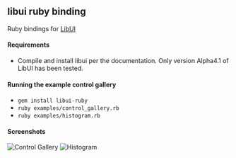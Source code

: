 ## libui ruby binding

Ruby bindings for [LibUI](https://github.com/andlabs/libui)

#### Requirements
- Compile and install libui per the documentation. Only
version Alpha4.1 of LibUI has been tested.

#### Running the example control gallery
- `gem install libui-ruby`
- `ruby examples/control_gallery.rb`
- `ruby examples/histogram.rb`

#### Screenshots

![Control Gallery](/screenshots/controlgallery.png?raw=true)
![Histogram](/screenshots/histogram.png?raw=true)
